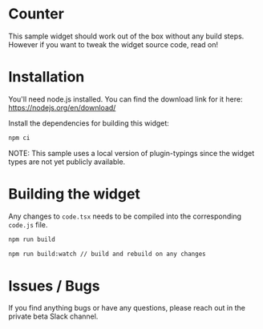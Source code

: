 Counter
===

This sample widget should work out of the box without any build steps.
However if you want to tweak the widget source code, read on!


# Installation

You'll need node.js installed. You can find the download link for it here: https://nodejs.org/en/download/


Install the dependencies for building this widget:

```bash
npm ci
```

NOTE: This sample uses a local version of plugin-typings since the widget types are not yet publicly available.

# Building the widget

Any changes to `code.tsx` needs to be compiled into the corresponding `code.js` file.

```bash
npm run build

npm run build:watch // build and rebuild on any changes
```

# Issues / Bugs

If you find anything bugs or have any questions, please reach out in the private beta Slack channel.